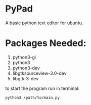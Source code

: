 # PyPad
A basic python text editor for ubuntu.

Packages Needed:
================

1. python3-gi
2. python3
3. python3-dev
4. libgtksourceview-3.0-dev
5. libgtk-3-dev

to start the program run in terminal:

    python3 /path/to/main.py
